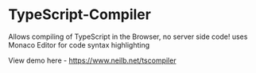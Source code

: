 # TypeScript-Compiler
Allows compiling of TypeScript in the Browser, no server side code! uses Monaco Editor for code syntax highlighting

View demo here - https://www.neilb.net/tscompiler
